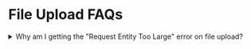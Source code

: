# File Upload FAQs

<details>

<summary>Why am I getting the "Request Entity Too Large" error on file upload?</summary>

The error shown below is when the upload limit is less than the size of the file in rocket.chat.

<img src="../../../../.gitbook/assets/image (286).png" alt="" data-size="original">

If you are using nginx as your load balancer, it could be nginx limit that is throwing the following error not your rocket.chat limit.

<img src="../../../../.gitbook/assets/image (289) (1).png" alt="" data-size="original">

Please follow the nginx instructions [here](https://www.cyberciti.biz/faq/linux-unix-bsd-nginx-413-request-entity-too-large/) to resolve this issue.

</details>
